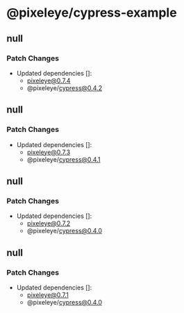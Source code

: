 # @pixeleye/cypress-example

## null

### Patch Changes

- Updated dependencies []:
  - pixeleye@0.7.4
  - @pixeleye/cypress@0.4.2

## null

### Patch Changes

- Updated dependencies []:
  - pixeleye@0.7.3
  - @pixeleye/cypress@0.4.1

## null

### Patch Changes

- Updated dependencies []:
  - pixeleye@0.7.2
  - @pixeleye/cypress@0.4.0

## null

### Patch Changes

- Updated dependencies []:
  - pixeleye@0.7.1
  - @pixeleye/cypress@0.4.0
